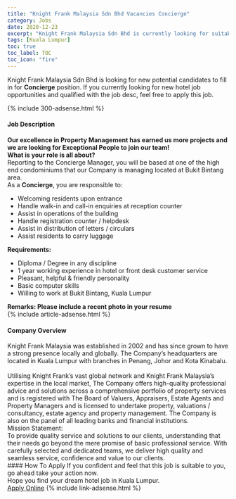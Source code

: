 ```yaml
---
title: "Knight Frank Malaysia Sdn Bhd Vacancies Concierge" 
category: Jobs 
date: 2020-12-23 
excerpt: "Knight Frank Malaysia Sdn Bhd is currently looking for suitable person to fill in the Concierge which positioned at Kuala Lumpur" 
tags: [Kuala Lumpur] 
toc: true 
toc_label: TOC 
toc_icon: "fire" 
--- 
```


<p>Knight Frank Malaysia Sdn Bhd is looking for new potential candidates to fill in for <b>Concierge</b> position. If you currently looking for new hotel job opportunities and qualified with the job desc, feel free to apply this job.
</p>{% include 300-adsense.html %} 
<div><div><div><h4>Job Description</h4></div></div><div><div><span><div><div><div><div><strong>Our excellence in Property Management has earned us more projects and we are looking for Exceptional People to join our team!</strong></div><div><strong>What is your role is all about?</strong></div>Reporting to the&#160;Concierge Manager, you will be based at one of the high end condominiums that our Company is managing located at Bukit Bintang area.<div>As a <strong>Concierge</strong>, you are responsible to:</div></div></div><ul><li>Welcoming residents upon entrance</li><li>Handle walk-in and call-in enquiries at reception counter</li><li>Assist in operations of the building</li><li>Handle registration counter / helpdesk</li><li>Assist in distribution of letters / circulars</li><li>Assist residents to carry&#160;luggage</li></ul><div><strong>Requirements:</strong></div><ul><li>Diploma / Degree in any&#160;discipline</li><li>1 year working experience in hotel or front desk customer service</li><li>Pleasant, helpful &amp; friendly personality</li><li>Basic computer skills</li><li>Willing to work at Bukit Bintang, Kuala Lumpur</li></ul><div><strong>Remarks: Please include a recent photo in your resume&#160;</strong></div></div></span></div></div></div> 
{% include article-adsense.html %} 
<div><div><div><h4>Company Overview</h4></div></div><div><div><span><div><div>
<div>
<div>
			Knight Frank Malaysia was established in 2002 and has since grown to have a strong presence locally and globally. The Company&#8217;s headquarters are located in Kuala Lumpur with branches in Penang, Johor and Kota Kinabalu.</div>
<div>
<br>
			Utilising Knight Frank&#8217;s vast global network and Knight Frank Malaysia&#8217;s expertise in the local market, The Company offers high-quality professional advice and solutions across a comprehensive portfolio of property services and is registered with The Board of Valuers, Appraisers, Estate Agents and Property Managers and is licensed to undertake property, valuations / consultancy, estate agency and property management. The Company is also on the panel of all leading banks and financial institutions.</div>
<div>
			Mission Statement:</div>
<div>
			To provide quality service and solutions to our clients, understanding that their needs go beyond the mere promise of basic professional service. With carefully selected and dedicated teams, we deliver high quality and seamless service, confidence and value to our clients.</div>
</div>
</div></div></span></div></div></div> 
#### How To Apply 
If you confident and feel that this job is suitable to you, go ahead take your action now. <br/> 
Hope you find your dream hotel job in Kuala Lumpur. <br/> 
<a href="https://www.jobstreet.com.my/en/job/concierge-4450098?jobId=jobstreet-my-job-4450098&sectionRank=2&token=0~83aded74-7f31-4dc9-a7d3-acf799cd585d&fr=SRP%20View%20In%20New%20Ta" class="btn btn--info" target="_blank" rel="nofollow noopenner">Apply Online</a> 
{% include link-adsense.html %} 